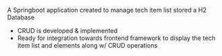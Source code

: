 A Springboot application created to manage tech item list stored a H2 Database
- CRUD is developed & implemented
- Ready for integration towards frontend framework to display the tech item list and elements along w/ CRUD operations
